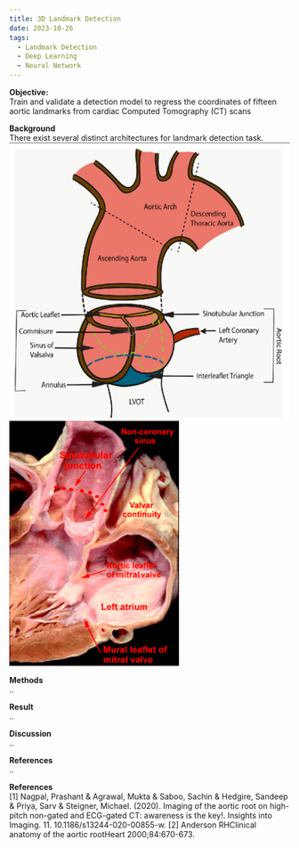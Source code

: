 ```yaml
---
title: 3D Landmark Detection
date: 2023-10-26
tags:
  - Landmark Detection
  - Deep Learning
  - Neural Network
---
```


**Objective:**\
Train and validate a detection model to regress the coordinates of fifteen aortic landmarks from cardiac Computed Tomography (CT) scans
<!--more-->

**Background**\
There exist several distinct architectures for landmark detection task.
![Aortic Root Anatomy](aortic_anatomy.png "Aortic Root Anatomy (Nagpal 2020) [1].")
![Aortic Root Anatomy](aortic_photo.png "Aortic Root Anatomy (Anderson 2000) [2].")

**Methods**\
..

**Result**\
..

**Discussion**\
..

**References**\
..

**References**\
[1] Nagpal, Prashant & Agrawal, Mukta & Saboo, Sachin & Hedgire, Sandeep & Priya, Sarv & Steigner, Michael. (2020). Imaging of the aortic root on high-pitch non-gated and ECG-gated CT: awareness is the key!. Insights into Imaging. 11. 10.1186/s13244-020-00855-w. 
[2] Anderson RHClinical anatomy of the aortic rootHeart 2000;84:670-673.

